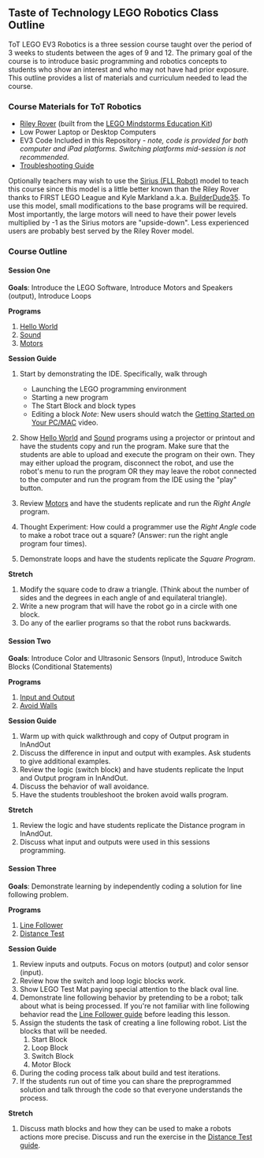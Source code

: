 ## Taste of Technology LEGO Robotics Class Outline

ToT LEGO EV3 Robotics is a three session course taught over the period of 3 weeks to students between the ages of 9 and 12. The primary goal of the course is to introduce basic programming and robotics concepts to students who show an interest and who may not have had prior exposure. This outline provides a list of materials and curriculum needed to lead the course.

### Course Materials for ToT Robotics

*	[Riley Rover](http://www.damienkee.com/home/2013/8/2/rileyrover-ev3-classroom-robot-design.html) (built from the [LEGO Mindstorms Education Kit](https://shop.education.lego.com/legoed/en-US/search/navSearchResults.jsp?categoryId=EDU_PRD_LINE_107&ProductLine=MINDSTORMS+Education+EV3))
*	Low Power Laptop or Desktop Computers
*	EV3 Code Included in this Repository - *note, code is provided for both computer and iPad platforms. Switching platforms mid-session is not recommended.*
* [Troubleshooting Guide](docs/troubleshooting.md)

Optionally teachers may wish to use the [Sirius (FLL Robot)](http://builderdude35.com/downloads-2/) model to teach this course since this model is a little better known than the Riley Rover thanks to FIRST LEGO League and Kyle Markland a.k.a. [BuilderDude35](http://builderdude35.com). To use this model, small modifications to the base programs will be required. Most importantly, the large motors will need to have their power levels multiplied by -1 as the Sirius motors are "upside-down". Less experienced users are probably best served by the Riley Rover model.

### Course Outline

#### Session One
**Goals**: Introduce the LEGO Software, Introduce Motors and Speakers (output), Introduce Loops

**Programs**

1.	[Hello World](docs/hello.md)
2.	[Sound](docs/sound.md)
3. 	[Motors](docs/motors.md)

**Session Guide**

1.	Start by demonstrating the IDE. Specifically, walk through
	*	Launching the LEGO programming environment
	*	Starting a new program
	*	The Start Block and block types
	*	Editing a block
*Note*: New users should watch the [Getting Started on Your PC/MAC](https://www.lego.com/en-us/mindstorms/learn-to-program) video.

2.	Show [Hello World](docs/hello.md) and [Sound](docs/sound.md) programs using a projector or printout and have the students copy and run the program. Make sure that the students are able to upload and execute the program on their own. They may either upload the program, disconnect the robot, and use the robot's menu to run the program OR they may leave the robot connected to the computer and run the program from the IDE using the "play" button.
3.	Review [Motors](docs/motors.md) and have the students replicate and run the *Right Angle* program.
4.	Thought Experiment: How could a programmer use the *Right Angle* code to make a robot trace out a square? (Answer: run the right angle program four times).
5.	Demonstrate loops and have the students replicate the *Square Program*.

**Stretch**

1.	Modify the square code to draw a triangle. (Think about the number of sides and the degrees in each angle of and equilateral triangle).
2.	Write a new program that will have the robot go in a circle with one block.
3.	Do any of the earlier programs so that the robot runs backwards.

#### Session Two
**Goals**: Introduce Color and Ultrasonic Sensors (Input), Introduce Switch Blocks (Conditional Statements)

**Programs**

1.	[Input and Output](docs/inandout.md)
2.	[Avoid Walls](docs/avoidwalls.md)

**Session Guide**

1. 	Warm up with quick walkthrough and copy of Output program in InAndOut
2.	Discuss the difference in input and output with examples. Ask students to give additional examples.
3.	Review the logic (switch block) and have students replicate the Input and Output program in InAndOut.
4.	Discuss the behavior of wall avoidance.
5.	Have the students troubleshoot the broken avoid walls program.

**Stretch**

1.	Review the logic and have students replicate the Distance program in InAndOut.
2.	Discuss what input and outputs were used in this sessions programming.

#### Session Three
**Goals**: Demonstrate learning by independently coding a solution for line following problem.

**Programs**

1.	[Line Follower](docs/advancedlogic.md)
2.	[Distance Test](docs/distancetest.md)

**Session Guide**

1.	Review inputs and outputs. Focus on motors (output) and color sensor (input).
2.	Review how the switch and loop logic blocks work.
2.	Show LEGO Test Mat paying special attention to the black oval line.
3.	Demonstrate line following behavior by pretending to be a robot; talk about what is being processed. If you're not familiar with line following behavior read the [Line Follower guide](docs/advancedlogic.md) before leading this lesson.
4.	Assign the students the task of creating a line following robot. List the blocks that will be needed.
	1. Start Block
	2. Loop  Block
	3. Switch Block
	4. Motor Block
5.	During the coding process talk about build and test iterations.
6.	If the students run out of time you can share the preprogrammed solution and talk through the code so that everyone understands the process.

 **Stretch**

 1.	Discuss math blocks and how they can be used to make a robots actions more precise. Discuss and run the exercise in the [Distance Test guide](docs/distancetest.md).
